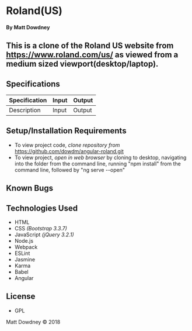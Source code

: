 # **Roland(US)**

#### By Matt Dowdney

## This is a clone of the Roland US website from https://www.roland.com/us/ as viewed from a medium sized viewport(desktop/laptop).  

## Specifications

| Specification | Input | Output |
| --- | --- | --- |
| Description | Input | Output|

## Setup/Installation Requirements

* To view project code, _clone repository from_ https://github.com/dowdm/angular-roland.git
* To view project, _open in web browser_ by cloning to desktop, navigating into the folder from the command line, running "npm install" from the command line, followed by "ng serve --open"

## Known Bugs

## Technologies Used

* HTML
* CSS _(Bootstrap 3.3.7)_
* JavaScript _(jQuery 3.2.1)_
* Node.js
* Webpack
* ESLint
* Jasmine
* Karma
* Babel
* Angular

## License

* GPL

Matt Dowdney © 2018
